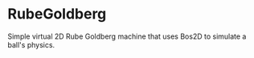 # RubeGoldberg
Simple virtual 2D Rube Goldberg machine that uses Bos2D to simulate a ball's physics.
